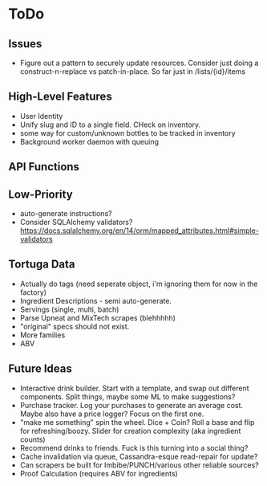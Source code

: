 ToDo
====

Issues
------
* Figure out a pattern to securely update resources. Consider just doing
  a construct-n-replace vs patch-in-place. So far just in /lists/{id}/items

High-Level Features
-------------------
* User Identity
* Unify slug and ID to a single field. CHeck on inventory.
* some way for custom/unknown bottles to be tracked in inventory
* Background worker daemon with queuing

API Functions
-------------

Low-Priority
------------
* auto-generate instructions?
* Consider SQLAlchemy validators? https://docs.sqlalchemy.org/en/14/orm/mapped_attributes.html#simple-validators

Tortuga Data
------------
* Actually do tags (need seperate object, i'm ignoring them for now in the factory)
* Ingredient Descriptions - semi auto-generate.
* Servings (single, multi, batch)
* Parse Upneat and MixTech scrapes (blehhhhh)
* "original" specs should not exist.
* More families
* ABV

Future Ideas
------------
* Interactive drink builder. Start with a template, and swap out different
  components. Split things, maybe some ML to make suggestions?
* Purchase tracker. Log your purchases to generate an average cost. Maybe
  also have a price logger? Focus on the first one.
* "make me something" spin the wheel. Dice + Coin? Roll a base and 
  flip for refreshing/boozy. Slider for creation complexity (aka ingredient counts)
* Recommend drinks to friends. Fuck is this turning into a social thing?
* Cache invalidation via queue, Cassandra-esque read-repair for update?
* Can scrapers be built for Imbibe/PUNCH/various other reliable sources?
* Proof Calculation (requires ABV for ingredients)

